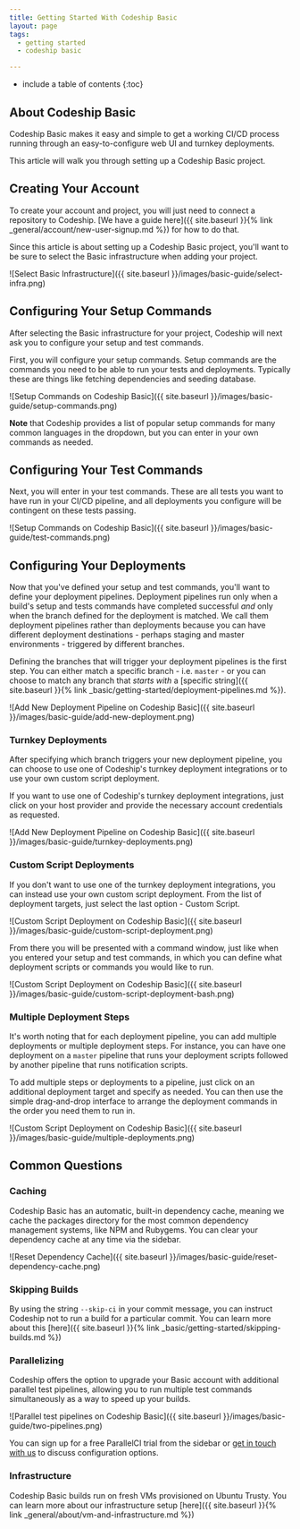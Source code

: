 ```yaml
---
title: Getting Started With Codeship Basic
layout: page
tags:
  - getting started
  - codeship basic

---
```


* include a table of contents
{:toc}

## About Codeship Basic

Codeship Basic makes it easy and simple to get a working CI/CD process running through an easy-to-configure web UI and turnkey deployments.

This article will walk you through setting up a Codeship Basic project.

## Creating Your Account

To create your account and project, you will just need to connect a repository to Codeship. [We have a guide here]({{ site.baseurl }}{% link _general/account/new-user-signup.md %}) for how to do that.

Since this article is about setting up a Codeship Basic project, you'll want to be sure to select the Basic infrastructure when adding your project.

![Select Basic Infrastructure]({{ site.baseurl }}/images/basic-guide/select-infra.png)

## Configuring Your Setup Commands

After selecting the Basic infrastructure for your project, Codeship will next ask you to configure your setup and test commands.

First, you will configure your setup commands. Setup commands are the commands you need to be able to run your tests and deployments. Typically these are things like fetching dependencies and seeding database.

![Setup Commands on Codeship Basic]({{ site.baseurl }}/images/basic-guide/setup-commands.png)

**Note** that Codeship provides a list of popular setup commands for many common languages in the dropdown, but you can enter in your own commands as needed.

## Configuring Your Test Commands

Next, you will enter in your test commands. These are all tests you want to have run in your CI/CD pipeline, and all deployments you configure will be contingent on these tests passing.

![Setup Commands on Codeship Basic]({{ site.baseurl }}/images/basic-guide/test-commands.png)

## Configuring Your Deployments

Now that you've defined your setup and test commands, you'll want to define your deployment pipelines. Deployment pipelines run only when a build's setup and tests commands have completed successful _and_ only when the branch defined for the deployment is matched. We call them deployment pipelines rather than deployments because you can have different deployment destinations - perhaps staging and master environments - triggered by different branches.

Defining the branches that will trigger your deployment pipelines is the first step. You can either match a specific branch - i.e. `master` - or you can choose to match any branch that _starts with_ a [specific string]({{ site.baseurl }}{% link _basic/getting-started/deployment-pipelines.md %}).

![Add New Deployment Pipeline on Codeship Basic]({{ site.baseurl }}/images/basic-guide/add-new-deployment.png)

### Turnkey Deployments

After specifying which branch triggers your new deployment pipeline, you can choose to use one of Codeship's turnkey deployment integrations or to use your own custom script deployment.

If you want to use one of Codeship's turnkey deployment integrations, just click on your host provider and provide the necessary account credentials as requested.

![Add New Deployment Pipeline on Codeship Basic]({{ site.baseurl }}/images/basic-guide/turnkey-deployments.png)

### Custom Script Deployments

If you don't want to use one of the turnkey deployment integrations, you can instead use your own custom script deployment. From the list of deployment targets, just select the last option - Custom Script.

![Custom Script Deployment on Codeship Basic]({{ site.baseurl }}/images/basic-guide/custom-script-deployment.png)

From there you will be presented with a command window, just like when you entered your setup and test commands, in which you can define what deployment scripts or commands you would like to run.

![Custom Script Deployment on Codeship Basic]({{ site.baseurl }}/images/basic-guide/custom-script-deployment-bash.png)

### Multiple Deployment Steps

It's worth noting that for each deployment pipeline, you can add multiple deployments or multiple deployment steps. For instance, you can have one deployment on a `master` pipeline that runs your deployment scripts followed by another pipeline that runs notification scripts.

To add multiple steps or deployments to a pipeline, just click on an additional deployment target and specify as needed. You can then use the simple drag-and-drop interface to arrange the deployment commands in the order you need them to run in.

![Custom Script Deployment on Codeship Basic]({{ site.baseurl }}/images/basic-guide/multiple-deployments.png)

## Common Questions

### Caching

Codeship Basic has an automatic, built-in dependency cache, meaning we cache the packages directory for the most common dependency management systems, like NPM and Rubygems. You can clear your dependency cache at any time via the sidebar.

![Reset Dependency Cache]({{ site.baseurl }}/images/basic-guide/reset-dependency-cache.png)

### Skipping Builds

By using the string `--skip-ci` in your commit message, you can instruct Codeship not to run a build for a particular commit. You can learn more about this [here]({{ site.baseurl }}{% link _basic/getting-started/skipping-builds.md %})

### Parallelizing

Codeship offers the option to upgrade your Basic account with additional parallel test pipelines, allowing you to run multiple test commands simultaneously as a way to speed up your builds.

![Parallel test pipelines on Codeship Basic]({{ site.baseurl }}/images/basic-guide/two-pipelines.png)

You can sign up for a free ParallelCI trial from the sidebar or [get in touch with us](mailto:solutions@codeship.com) to discuss configuration options.

### Infrastructure

Codeship Basic builds run on fresh VMs provisioned on Ubuntu Trusty. You can learn more about our infrastructure setup [here]({{ site.baseurl }}{% link _general/about/vm-and-infrastructure.md %})
